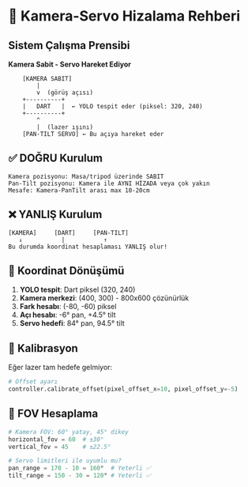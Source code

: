 # 🎯 Kamera-Servo Hizalama Rehberi

## Sistem Çalışma Prensibi

**Kamera Sabit - Servo Hareket Ediyor**

```
    [KAMERA SABIT]
        |
        v  (görüş açısı)
    +----------+
    |   DART   |  ← YOLO tespit eder (piksel: 320, 240)
    +----------+
        ^
        |  (lazer ışını)
    [PAN-TILT SERVO] ← Bu açıya hareket eder
```

## ✅ DOĞRU Kurulum

```
Kamera pozisyonu: Masa/tripod üzerinde SABIT
Pan-Tilt pozisyonu: Kamera ile AYNI HİZADA veya çok yakın
Mesafe: Kamera-PanTilt arası max 10-20cm
```

## ❌ YANLIŞ Kurulum 

```
[KAMERA]     [DART]     [PAN-TILT]
   ↓           |           ↑
Bu durumda koordinat hesaplaması YANLIŞ olur!
```

## 🔧 Koordinat Dönüşümü

1. **YOLO tespit**: Dart piksel (320, 240)
2. **Kamera merkezi**: (400, 300) - 800x600 çözünürlük
3. **Fark hesabı**: (-80, -60) piksel 
4. **Açı hesabı**: -6° pan, +4.5° tilt
5. **Servo hedefi**: 84° pan, 94.5° tilt

## 🎯 Kalibrasyon

Eğer lazer tam hedefe gelmiyor:

```python
# Offset ayarı
controller.calibrate_offset(pixel_offset_x=10, pixel_offset_y=-5)
```

## 📐 FOV Hesaplama

```python
# Kamera FOV: 60° yatay, 45° dikey
horizontal_fov = 60  # ±30°
vertical_fov = 45    # ±22.5°

# Servo limitleri ile uyumlu mu?
pan_range = 170 - 10 = 160°  # Yeterli ✅
tilt_range = 150 - 30 = 120° # Yeterli ✅
```

